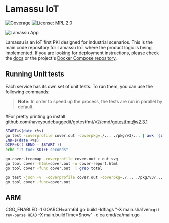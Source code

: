 Lamassu IoT
===================
[![Coverage](https://img.shields.io/badge/Coverage-57%25-6d9100)](https://img.shields.io/badge/coverage-57%25-6d9100) [![License: MPL 2.0](https://img.shields.io/badge/License-MPL%202.0-blue.svg)](http://www.mozilla.org/MPL/2.0/index.txt)

<img src="https://www.lamassu.io/assets/brand/lamassu-brand.png" alt="Lamassu App" title="Lamassu" />

Lamassu is an IoT first PKI designed for industrial scenarios. This is the main code repository for Lamassu IoT where the product logic is being implemented. If you are looking for deployment instructions, please check the [docs](https://www.lamassu.io/docs/) or the project's [Docker Compose repository](https://github.com/lamassuiot/lamassu-compose).

## Running Unit tests

Each service has its own set of unit tests. To run them, you can use the following commands:
 > **Note:** In order to speed up the process, the tests are run in parallel by default.
 
#For pretty printing
go install github.com/haveyoudebuggedit/gotestfmt/v2/cmd/gotestfmt@v2.3.1

```bash
START=$(date +%s)
go test -coverprofile cover.out -coverpkg=./... ./pkg/v3/... | awk '{if ($1 != "?") print $5; else print "0.0";}' | sed 's/\%//g' | awk '{s+=$1} END {printf "%.2f\n", s}' | bash .github/coverage-badge.sh
END=$(date +%s)
DIFF=$(( $END - $START ))
echo "It took $DIFF seconds"

go-cover-treemap -coverprofile cover.out > out.svg
go tool cover -html=cover.out -o cover-report.html
go tool cover -func cover.out  | grep total
```

```bash
go test -json -v  -coverprofile cover.out -coverpkg=./... ./pkg/v3/...
go tool cover -func=cover.out
```

## ARM

CGO_ENABLED=1 GOARCH=arm64 go build -ldflags "-X main.sha1ver=`git rev-parse HEAD` -X main.buildTime=$now" -o ca cmd/ca/main.go 